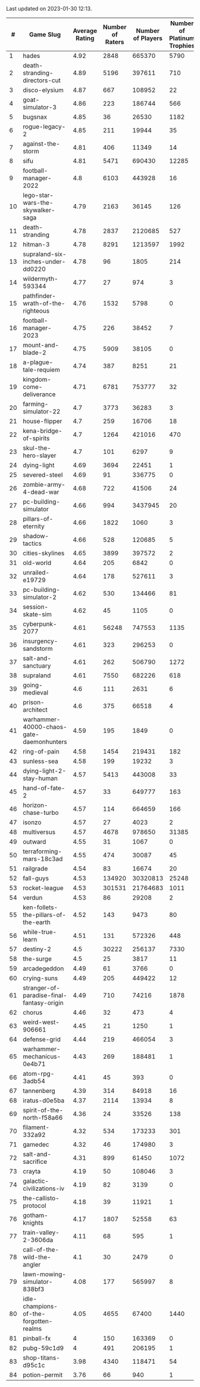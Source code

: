 Last updated on 2023-01-30 12:13.


|#|Game Slug|Average Rating|Number of Raters|Number of Players|Number of Platinum Trophies|Max Rarity (%)|
|---|---|---|---|---|---|---|
|1|hades|4.92|2848|665370|5790|89|
|2|death-stranding-directors-cut|4.89|5196|397611|710|91|
|3|disco-elysium|4.87|667|108952|22|28|
|4|goat-simulator-3|4.86|223|186744|566|92|
|5|bugsnax|4.85|36|26530|1182|97|
|6|rogue-legacy-2|4.85|211|19944|35|4|
|7|against-the-storm|4.81|406|11349|14|38|
|8|sifu|4.81|5471|690430|12285|97|
|9|football-manager-2022|4.8|6103|443928|16|49|
|10|lego-star-wars-the-skywalker-saga|4.79|2163|36145|126|97|
|11|death-stranding|4.78|2837|2120685|527|91|
|12|hitman-3|4.78|8291|1213597|1992|47|
|13|supraland-six-inches-under-dd0220|4.78|96|1805|214|99|
|14|wildermyth-593344|4.77|27|974|3|19|
|15|pathfinder-wrath-of-the-righteous|4.76|1532|5798|0|51|
|16|football-manager-2023|4.75|226|38452|7|79|
|17|mount-and-blade-2|4.75|5909|38105|0|27|
|18|a-plague-tale-requiem|4.74|387|8251|21|92|
|19|kingdom-come-deliverance|4.71|6781|753777|32|30|
|20|farming-simulator-22|4.7|3773|36283|3|77|
|21|house-flipper|4.7|259|16706|18|94|
|22|kena-bridge-of-spirits|4.7|1264|421016|470|94|
|23|skul-the-hero-slayer|4.7|101|6297|9|94|
|24|dying-light|4.69|3694|22451|1|95|
|25|severed-steel|4.69|91|336775|0|17|
|26|zombie-army-4-dead-war|4.68|722|41506|24|67|
|27|pc-building-simulator|4.66|994|3437945|20|48|
|28|pillars-of-eternity|4.66|1822|1060|3|81|
|29|shadow-tactics|4.66|528|120685|5|5|
|30|cities-skylines|4.65|3899|397572|2|71|
|31|old-world|4.64|205|6842|0|83|
|32|unrailed-e19729|4.64|178|527611|3|9|
|33|pc-building-simulator-2|4.62|530|134466|81|75|
|34|session-skate-sim|4.62|45|1105|0|27|
|35|cyberpunk-2077|4.61|56248|747553|1135|65|
|36|insurgency-sandstorm|4.61|323|296253|0|5|
|37|salt-and-sanctuary|4.61|262|506790|1272|83|
|38|supraland|4.61|7550|682226|618|99|
|39|going-medieval|4.6|111|2631|6|68|
|40|prison-architect|4.6|375|66518|4|29|
|41|warhammer-40000-chaos-gate-daemonhunters|4.59|195|1849|0|5|
|42|ring-of-pain|4.58|1454|219431|182|96|
|43|sunless-sea|4.58|199|19232|3|36|
|44|dying-light-2-stay-human|4.57|5413|443008|33|7|
|45|hand-of-fate-2|4.57|33|649777|163|72|
|46|horizon-chase-turbo|4.57|114|664659|166|88|
|47|isonzo|4.57|27|4023|2|57|
|48|multiversus|4.57|4678|978650|31385|75|
|49|outward|4.55|31|1067|0|73|
|50|terraforming-mars-18c3ad|4.55|474|30087|45|44|
|51|railgrade|4.54|83|16674|20|98|
|52|fall-guys|4.53|134920|30320813|25248|1|
|53|rocket-league|4.53|301531|21764683|1011|78|
|54|verdun|4.53|86|29208|2|76|
|55|ken-follets-the-pillars-of-the-earth|4.52|143|9473|80|44|
|56|while-true-learn|4.51|131|572326|448|93|
|57|destiny-2|4.5|30222|256137|7330|94|
|58|the-surge|4.5|25|3817|11|94|
|59|arcadegeddon|4.49|61|3766|0|90|
|60|crying-suns|4.49|205|449422|12|66|
|61|stranger-of-paradise-final-fantasy-origin|4.49|710|74216|1878|98|
|62|chorus|4.46|32|473|4|87|
|63|weird-west-906661|4.45|21|1250|1|85|
|64|defense-grid|4.44|219|466054|3|80|
|65|warhammer-mechanicus-0e4b71|4.43|269|188481|1|25|
|66|atom-rpg-3adb54|4.41|45|393|0|98|
|67|tannenberg|4.39|314|84918|16|88|
|68|iratus-d0e5ba|4.37|2114|13934|8|85|
|69|spirit-of-the-north-f58a66|4.36|24|33526|138|65|
|70|filament-332a92|4.32|534|173233|301|93|
|71|gamedec|4.32|46|174980|3|27|
|72|salt-and-sacrifice|4.31|899|61450|1072|91|
|73|crayta|4.19|50|108046|3|23|
|74|galactic-civilizations-iv|4.19|82|3139|0|79|
|75|the-callisto-protocol|4.18|39|11921|1|5|
|76|gotham-knights|4.17|1807|52558|63|26|
|77|train-valley-2-3606da|4.11|68|595|1|89|
|78|call-of-the-wild-the-angler|4.1|30|2479|0|64|
|79|lawn-mowing-simulator-838bf3|4.08|177|565997|8|84|
|80|idle-champions-of-the-forgotten-realms|4.05|4655|67400|1440|2|
|81|pinball-fx|4|150|163369|0|85|
|82|pubg-59c1d9|4|491|206195|1|74|
|83|shop-titans-d95c1c|3.98|4340|118471|54|97|
|84|potion-permit|3.76|66|940|1|98|
